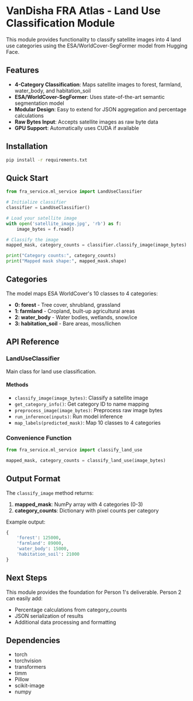 # VanDisha FRA Atlas - Land Use Classification Module

This module provides functionality to classify satellite images into 4 land use categories using the ESA/WorldCover-SegFormer model from Hugging Face.

## Features

- **4-Category Classification**: Maps satellite images to forest, farmland, water_body, and habitation_soil
- **ESA/WorldCover-SegFormer**: Uses state-of-the-art semantic segmentation model
- **Modular Design**: Easy to extend for JSON aggregation and percentage calculations
- **Raw Bytes Input**: Accepts satellite images as raw byte data
- **GPU Support**: Automatically uses CUDA if available

## Installation

```bash
pip install -r requirements.txt
```

## Quick Start

```python
from fra_service.ml_service import LandUseClassifier

# Initialize classifier
classifier = LandUseClassifier()

# Load your satellite image
with open('satellite_image.jpg', 'rb') as f:
    image_bytes = f.read()

# Classify the image
mapped_mask, category_counts = classifier.classify_image(image_bytes)

print("Category counts:", category_counts)
print("Mapped mask shape:", mapped_mask.shape)
```

## Categories

The model maps ESA WorldCover's 10 classes to 4 categories:

- **0: forest** - Tree cover, shrubland, grassland
- **1: farmland** - Cropland, built-up agricultural areas  
- **2: water_body** - Water bodies, wetlands, snow/ice
- **3: habitation_soil** - Bare areas, moss/lichen

## API Reference

### LandUseClassifier

Main class for land use classification.

#### Methods

- `classify_image(image_bytes)`: Classify a satellite image
- `get_category_info()`: Get category ID to name mapping
- `preprocess_image(image_bytes)`: Preprocess raw image bytes
- `run_inference(inputs)`: Run model inference
- `map_labels(predicted_mask)`: Map 10 classes to 4 categories

### Convenience Function

```python
from fra_service.ml_service import classify_land_use

mapped_mask, category_counts = classify_land_use(image_bytes)
```

## Output Format

The `classify_image` method returns:

1. **mapped_mask**: NumPy array with 4 categories (0-3)
2. **category_counts**: Dictionary with pixel counts per category

Example output:
```python
{
    'forest': 125000,
    'farmland': 89000, 
    'water_body': 15000,
    'habitation_soil': 21000
}
```

## Next Steps

This module provides the foundation for Person 1's deliverable. Person 2 can easily add:

- Percentage calculations from category_counts
- JSON serialization of results
- Additional data processing and formatting

## Dependencies

- torch
- torchvision  
- transformers
- timm
- Pillow
- scikit-image
- numpy
